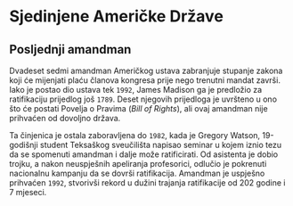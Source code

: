 # Sjedinjene Američke Države

## Posljednji amandman

Dvadeset sedmi amandman Američkog ustava zabranjuje stupanje zakona koji će mijenjati plaću članova kongresa prije nego trenutni mandat završi. Iako je postao dio ustava tek `1992`, James Madison ga je predložio za ratifikaciju prijedlog još `1789`. Deset njegovih prijedloga je uvršteno u ono što će postati Povelja o Pravima (*Bill of Rights*), ali ovaj amandman nije prihvaćen od dovoljno država.

Ta činjenica je ostala zaboravljena do `1982`, kada je Gregory Watson, 19-godišnji student Teksaškog sveučilišta napisao seminar u kojem iznio tezu da se spomenuti amandman i dalje može ratificirati. Od asistenta je dobio trojku, a nakon neuspješnih apeliranja profesorici, odlučio je pokrenuti nacionalnu kampanju da se dovrši ratifikacija. Amandman je uspješno prihvaćen `1992`, stvorivši rekord u dužini trajanja ratifikacije od 202 godine i 7 mjeseci.
